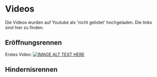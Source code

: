# Videos
Die Videos wurden auf Youtube als 'nicht gelistet' hochgeladen. Die links sind hier zu finden.

## Eröffnungsrennen
Erstes Video:
[![IMAGE ALT TEXT HERE](https://img.youtube.com/vi/Sg48LilvS4c/0.jpg)](https://www.youtube.com/watch?v=Sg48LilvS4c)

## Hindernisrennen


